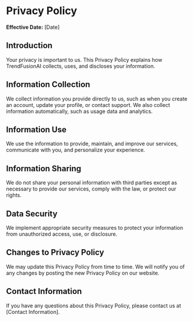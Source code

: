# Privacy Policy

**Effective Date:** [Date]

## Introduction

Your privacy is important to us. This Privacy Policy explains how TrendFusionAI collects, uses, and discloses your information.

## Information Collection

We collect information you provide directly to us, such as when you create an account, update your profile, or contact support. We also collect information automatically, such as usage data and analytics.

## Information Use

We use the information to provide, maintain, and improve our services, communicate with you, and personalize your experience.

## Information Sharing

We do not share your personal information with third parties except as necessary to provide our services, comply with the law, or protect our rights.

## Data Security

We implement appropriate security measures to protect your information from unauthorized access, use, or disclosure.

## Changes to Privacy Policy

We may update this Privacy Policy from time to time. We will notify you of any changes by posting the new Privacy Policy on our website.

## Contact Information

If you have any questions about this Privacy Policy, please contact us at [Contact Information].
